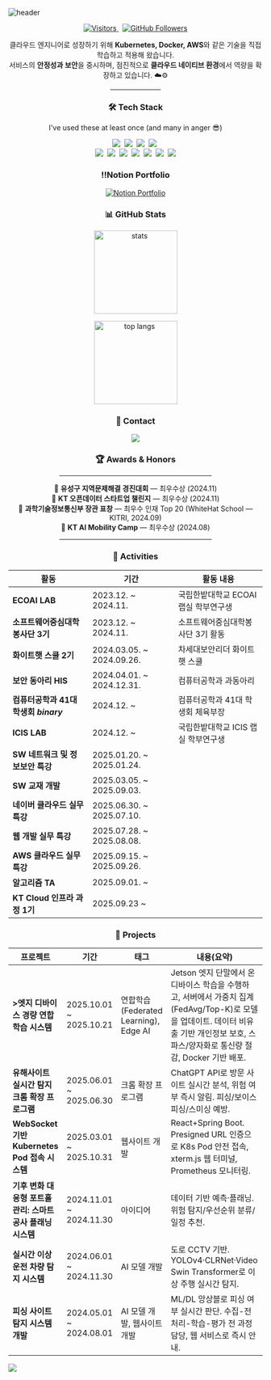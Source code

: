 <!-- 헤더 배너 -->
![header](https://capsule-render.vercel.app/api?type=waving&height=260&color=gradient&customColorList=0,2,3,4,6,10&section=header&text=Juryeong-Kim&fontSize=56&fontAlignY=36&animation=fadeIn&desc=Cloud%20infra%20%7C%20DevOps&descAlignY=60)

<p align="center">
  <a href="https://github.com/kikijuju">
    <img src="https://komarev.com/ghpvc/?username=kikijuju&label=Visitors&color=0e75b6&style=flat-square" alt="Visitors" />
  </a>
  &nbsp;
  <a href="https://github.com/kikijuju?tab=followers">
    <img src="https://img.shields.io/github/followers/kikijuju?style=flat-square&label=Follow&logo=github" alt="GitHub Followers" />
  </a>
</p>


<p align="center">
  클라우드 엔지니어로 성장하기 위해 <b>Kubernetes, Docker, AWS</b>와 같은 기술을 직접 학습하고 적용해 왔습니다.<br>
  서비스의 <b>안정성과 보안</b>을 중시하며, 점진적으로 <b>클라우드 네이티브 환경</b>에서 역량을 확장하고 있습니다. ☁️⚙️
</p>

<hr style="width:20%; margin:auto;">

<!-- Tech Stack -->
<h3 align="center">🛠 Tech Stack</h3>
<p align="center">I've used these at least once (and many in anger 😎)</p>

<p align="center">
  <img src="https://img.shields.io/badge/Python-3766AB?style=flat-square&logo=Python&logoColor=white"/>&nbsp
  <img src="https://img.shields.io/badge/Java-007396?style=flat-square&logo=OpenJDK&logoColor=white"/>&nbsp
  <img src="https://img.shields.io/badge/C++-00599C?style=flat-square&logo=C%2B%2B&logoColor=white"/>&nbsp
  <img src="https://img.shields.io/badge/C-A8B9CC?style=flat-square&logo=C&logoColor=white"/>&nbsp
  <br/>
  <img src="https://img.shields.io/badge/SpringBoot-6DB33F?style=flat-square&logo=SpringBoot&logoColor=white"/>&nbsp
  <img src="https://img.shields.io/badge/MySQL-4479A1?style=flat-square&logo=MySQL&logoColor=white"/>&nbsp
  <img src="https://img.shields.io/badge/Redis-DC382D?style=flat-square&logo=Redis&logoColor=white"/>&nbsp
  <img src="https://img.shields.io/badge/AWS-232F3E?style=flat-square&logo=amazon-aws&logoColor=white"/>&nbsp
  <img src="https://img.shields.io/badge/Elasticsearch-005571?style=flat-square&logo=elasticsearch&logoColor=white"/>&nbsp
  <img src="https://img.shields.io/badge/Kubernetes-326CE5?style=flat-square&logo=kubernetes&logoColor=white"/>&nbsp
  <img src="https://img.shields.io/badge/Docker-2496ED?style=flat-square&logo=docker&logoColor=white"/>
</p>

<h3 align="center">‼️Notion Portfolio</h3>
<p align="center">
  <a href="https://spot-resonance-a09.notion.site/22e9bb42a2c980309a11ce9e7c6bed44" target="_blank">
    <img src="https://img.shields.io/badge/Notion-Portfolio-black?style=for-the-badge&logo=notion&logoColor=white" alt="Notion Portfolio"/>
  </a>
</p>

<!-- Github Stats -->
<h3 align="center">📊 GitHub Stats</h3>

<p align="center">
  <!-- 종합 통계 카드 -->
  <img height="165" src="https://github-readme-stats.vercel.app/api?username=kikijuju&show_icons=true&include_all_commits=true&count_private=true&rank_icon=github&hide_title=true&theme=tokyonight" alt="stats"/>
</p>
<p align="center">
  <!-- 사용 언어 -->
  <img height=165" src="https://github-readme-stats.vercel.app/api/top-langs/?username=kikijuju&layout=compact&langs_count=8&card_width=320&theme=tokyonight" alt="top langs"/>
</p>



<!-- 연락/링크 -->
<h3 align="center">🤝 Contact</h3>
<p align="center">
  <a href="mailto:juryeong1@gmail.com">
    <img src="https://img.shields.io/badge/Gmail-juryeong1%40gmail.com-EA4335?style=flat-square&logo=gmail&logoColor=white" />
  </a>
</p>

<h3 align="center">🏆 Awards & Honors</h3>

<hr style="width:60%; margin:auto;">

<p align="center">
  🥇 <b>유성구 지역문제해결 경진대회</b> — 최우수상 (2024.11)<br>
  🥇 <b>KT 오픈데이터 스타트업 챌린지</b> — 최우수상 (2024.11)<br>
  🏅 <b>과학기술정보통신부 장관 표창</b> — 최우수 인재 Top 20 (WhiteHat School — KITRI, 2024.09)<br>
  🥇 <b>KT AI Mobility Camp</b> — 최우수상 (2024.08)
</p>

<hr style="width:60%; margin:auto;">


<h3 align="center">🧩 Activities</h3>

<div align="center">

<table>
  <thead>
    <tr>
      <th>활동</th>
      <th>기간</th>
      <th>활동 내용</th>
    </tr>
  </thead>
  <tbody>
    <tr>
      <td><b>ECOAI LAB</b></td>
      <td>2023.12. ~ 2024.11.</td>
      <td>국립한밭대학교 ECOAI 랩실 학부연구생</td>
    </tr>
    <tr>
      <td><b>소프트웨어중심대학봉사단 3기</b></td>
      <td>2023.12. ~ 2024.11.</td>
      <td>소프트웨어중심대학봉사단 3기 활동</td>
    </tr>
    <tr>
      <td><b>화이트햇 스쿨 2기</b></td>
      <td>2024.03.05. ~ 2024.09.26.</td>
      <td>차세대보안리더 화이트햇 스쿨</td>
    </tr>
    <tr>
      <td><b>보안 동아리 HIS</b></td>
      <td>2024.04.01. ~ 2024.12.31.</td>
      <td>컴퓨터공학과 과동아리</td>
    </tr>
    <tr>
      <td><b>컴퓨터공학과 41대 학생회 <i>binary</i></b></td>
      <td>2024.12. ~</td>
      <td>컴퓨터공학과 41대 학생회 체육부장</td>
    </tr>
    <tr>
      <td><b>ICIS LAB</b></td>
      <td>2024.12. ~</td>
      <td>국립한밭대학교 ICIS 랩실 학부연구생</td>
    </tr>
    <tr>
      <td><b>SW 네트워크 및 정보보안 특강</b></td>
      <td>2025.01.20. ~ 2025.01.24.</td>
      <td></td>
    </tr>
    <tr>
      <td><b>SW 교재 개발</b></td>
      <td>2025.03.05. ~ 2025.09.03.</td>
      <td></td>
    </tr>
    <tr>
      <td><b>네이버 클라우드 실무 특강</b></td>
      <td>2025.06.30. ~ 2025.07.10.</td>
      <td></td>
    </tr>
    <tr>
      <td><b>웹 개발 실무 특강</b></td>
      <td>2025.07.28. ~ 2025.08.08.</td>
      <td></td>
    </tr>
    <tr>
      <td><b>AWS 클라우드 실무 특강</b></td>
      <td>2025.09.15. ~ 2025.09.26.</td>
      <td></td>
    </tr>
    <tr>
      <td><b>알고리즘 TA</b></td>
      <td>2025.09.01. ~</td>
      <td></td>
    </tr>
    <tr>
      <td><b>KT Cloud 인프라 과정 1기</b></td>
      <td>2025.09.23 ~</td>
      <td></td>
    </tr>
  </tbody>
</table>

</div>

<h3 align="center">🚀 Projects</h3>
<div align="center">

<table>
  <thead>
    <tr>
      <th>프로젝트</th>
      <th>기간</th>
      <th>태그</th>
      <th>내용(요약)</th>
    </tr>
  </thead>
  <tbody>
    <tr>
      <td><b>>엣지 디바이스 경량 연합학습 시스템</b></td>
      <td>2025.10.01 ~ 2025.10.21</td>
      <td>연합학습(Federated Learning), Edge AI</td>
      <td>Jetson 엣지 단말에서 온디바이스 학습을 수행하고, 서버에서 가중치 집계(FedAvg/Top-K)로 모델을 업데이트. 데이터 비유출 기반 개인정보 보호, 스파스/양자화로 통신량 절감, Docker 기반 배포.</td>
    </tr>
    <tr>
      <td><b>유해사이트 실시간 탐지 크롬 확장 프로그램</b></td>
      <td>2025.06.01 ~ 2025.06.30</td>
      <td>크롬 확장 프로그램</td>
      <td>ChatGPT API로 방문 사이트 실시간 분석, 위험 여부 즉시 알림. 피싱/보이스피싱/스미싱 예방.</td>
    </tr>
    <tr>
      <td><b>WebSocket 기반 Kubernetes Pod 접속 시스템</b></td>
      <td>2025.03.01 ~ 2025.10.31</td>
      <td>웹사이트 개발</td>
      <td>React+Spring Boot. Presigned URL 인증으로 K8s Pod 안전 접속, xterm.js 웹 터미널, Prometheus 모니터링.</td>
    </tr>
    <tr>
      <td><b>기후 변화 대응형 포트홀 관리: 스마트 공사 플래닝 시스템</b></td>
      <td>2024.11.01 ~ 2024.11.30</td>
      <td>아이디어</td>
      <td>데이터 기반 예측·플래닝. 위험 탐지/우선순위 분류/일정 추천.</td>
    </tr>
    <tr>
      <td><b>실시간 이상 운전 차량 탐지 시스템</b></td>
      <td>2024.06.01 ~ 2024.11.30</td>
      <td>AI 모델 개발</td>
      <td>도로 CCTV 기반. YOLOv4·CLRNet·Video Swin Transformer로 이상 주행 실시간 탐지.</td>
    </tr>
    <tr>
      <td><b>피싱 사이트 탐지 시스템 개발</b></td>
      <td>2024.05.01 ~ 2024.08.01</td>
      <td>AI 모델 개발, 웹사이트 개발</td>
      <td>ML/DL 앙상블로 피싱 여부 실시간 판단. 수집-전처리-학습-평가 전 과정 담당, 웹 서비스로 즉시 안내.</td>
    </tr>
  </tbody>
</table>

</div>


<!-- 푸터 배너 -->
<img src="https://capsule-render.vercel.app/api?type=waving&height=140&section=footer&color=gradient"/>
